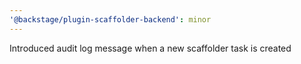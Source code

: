 ```yaml
---
'@backstage/plugin-scaffolder-backend': minor
---
```


Introduced audit log message when a new scaffolder task is created
